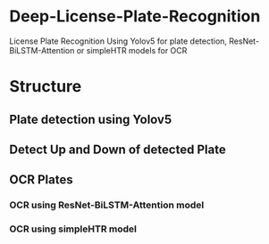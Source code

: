 # Deep-License-Plate-Recognition
License Plate Recognition Using Yolov5 for plate detection, ResNet-BiLSTM-Attention or simpleHTR models for OCR

# Structure

## Plate detection using Yolov5

## Detect Up and Down of detected Plate

## OCR Plates 

### OCR using ResNet-BiLSTM-Attention model

### OCR using simpleHTR model
